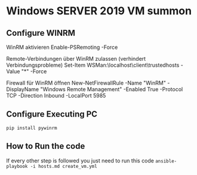 # Windows SERVER 2019 VM summon


## Configure WINRM

WinRM aktivieren
    Enable-PSRemoting -Force

Remote-Verbindungen über WinRM zulassen (verhindert Verbindungsprobleme)
    Set-Item WSMan:\localhost\client\trustedhosts -Value "*" -Force

Firewall für WinRM öffnen
    New-NetFirewallRule -Name "WinRM" -DisplayName "Windows Remote Management" -Enabled True -Protocol TCP -Direction Inbound -LocalPort 5985

## Configure Executing PC

    pip install pywinrm



## How to Run the code 

If every other step is followed you just need to run this code 
    ```ansible-playbook -i hosts.md create_vm.yml```


